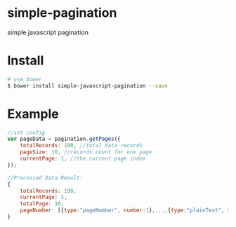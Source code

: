 simple-pagination
=================

simple javascript pagination

# Install #

```bash
# use bower
$ bower install simple-javascript-pagination --save
```

# Example #
```javascript
//set config
var pageData = pagination.getPages({
    totalRecords: 100, //total data records
    pageSize: 10, //records count for one page
    currentPage: 1, //the current page index
});

//Processed Data Result:
{
    totalRecords: 100,
    currentPage: 1,
    totalPage: 10,
    pageNumber: [{type:"pageNumber", number:1},...,{type:"plainText", text:"..."},...,{type:"nextPage", number:2}]
}
```